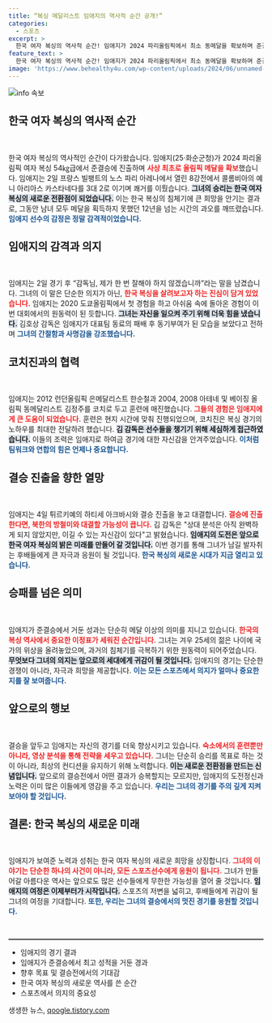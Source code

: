 ```yaml
---
title: “복싱 메달리스트 임애지의 역사적 순간 공개!”
categories:
  - 스포츠
excerpt: >
  한국 여자 복싱의 역사적 순간! 임애지가 2024 파리올림픽에서 최소 동메달을 확보하며 준결승에 진출했습니다. 그녀는 내일 튀르키예와의 결승 진출을 놓고 대결하며, 한국 복싱의 부활을 이끌 희망의 아이콘으로 떠오르고 있습니다!
feature_text: >
  한국 여자 복싱의 역사적 순간! 임애지가 2024 파리올림픽에서 최소 동메달을 확보하며 준결승에 진출했습니다. 그녀는 내일 튀르키예와의 결승 진출을 놓고 대결하며, 한국 복싱의 부활을 이끌 희망의 아이콘으로 떠오르고 있습니다!
image: 'https://www.behealthy4u.com/wp-content/uploads/2024/06/unnamed-file.png'
---
```


<p><img src="https://www.behealthy4u.com/wp-content/uploads/2024/06/unnamed-file.png" alt="info 속보" /></p>

<h2 data-ke-size="size26">한국 여자 복싱의 역사적 순간</h2>

<p data-ke-size="size16">&nbsp;</p>

<p>한국 여자 복싱의 역사적인 순간이 다가왔습니다. 임애지(25·화순군청)가 2024 파리올림픽 여자 복싱 54㎏급에서 준결승에 진출하며 <b><span style="color: #ee2323;">사상 최초로 올림픽 메달을 확보</span></b>했습니다. 임애지는 2일 프랑스 빌팽트의 노스 파리 아레나에서 열린 8강전에서 콜롬비아의 예니 아리아스 카스타네다를 3대 2로 이기며 쾌거를 이뤘습니다. <b><span style="background-color: #21538527;">그녀의 승리는 한국 여자 복싱의 새로운 전환점이 되었습니다.</span></b> 이는 한국 복싱의 침체기에 큰 희망을 안기는 결과로, 그동안 남녀 모두 메달을 획득하지 못했던 12년을 넘는 시간의 과오를 깨뜨렸습니다. <b><span style="color: #1a5490;">임애지 선수의 감정은 정말 감격적이었습니다.</span></b></p>

<h2 data-ke-size="size26">임애지의 감격과 의지</h2>

<p data-ke-size="size16">&nbsp;</p>

<p>임애지는 2일 경기 후 “감독님, 제가 한 번 잘해야 하지 않겠습니까”라는 말을 남겼습니다. 그녀의 이 말은 단순한 의지가 아닌, <b><span style="color: #ee2323;">한국 복싱을 살려보고자 하는 진심이 담겨 있었습니다.</span></b> 임애지는 2020 도쿄올림픽에서 첫 경험을 하고 아쉬움 속에 돌아온 경험이 이번 대회에서의 원동력이 된 듯합니다. <b><span style="background-color: #21538527;">그녀는 자신을 일으켜 주기 위해 더욱 힘을 냈습니다.</span></b> 김호상 감독은 임애지가 대표팀 동료의 패배 후 동기부여가 된 모습을 보았다고 전하며 <b><span style="color: #1a5490;">그녀의 간절함과 사명감을 강조했습니다.</span></b></p>

<h2 data-ke-size="size26">코치진과의 협력</h2>

<p data-ke-size="size16">&nbsp;</p>

<p>임애지는 2012 런던올림픽 은메달리스트 한순철과 2004, 2008 아테네 및 베이징 올림픽 동메달리스트 김정주를 코치로 두고 훈련에 매진했습니다. <b><span style="color: #ee2323;">그들의 경험은 임애지에게 큰 도움이 되었습니다.</span></b> 훈련은 현지 시간에 맞춰 진행되었으며, 코치진은 복싱 경기의 노하우를 최대한 전달하려 했습니다. <b><span style="background-color: #21538527;">김 감독은 선수들을 챙기기 위해 세심하게 접근하였습니다.</span></b> 이들의 조력은 임애지로 하여금 경기에 대한 자신감을 안겨주었습니다. <b><span style="color: #1a5490;">이처럼 팀워크와 연합의 힘은 언제나 중요합니다.</span></b></p>

<h2 data-ke-size="size26">결승 진출을 향한 열망</h2>

<p data-ke-size="size16">&nbsp;</p>

<p>임애지는 4일 튀르키예의 하티세 아크바시와 결승 진출을 놓고 대결합니다. <b><span style="color: #ee2323;">결승에 진출한다면, 북한의 방철미와 대결할 가능성이 큽니다.</span></b> 김 감독은 "상대 분석은 아직 완벽하게 되지 않았지만, 이길 수 있는 자신감이 있다"고 밝혔습니다. <b><span style="background-color: #21538527;">임애지의 도전은 앞으로 한국 여자 복싱의 밝은 미래를 만들어 갈 것입니다.</span></b> 이번 경기를 통해 그녀가 남길 발자취는 후배들에게 큰 자극과 응원이 될 것입니다. <b><span style="color: #1a5490;">한국 복싱의 새로운 시대가 지금 열리고 있습니다.</span></b></p>

<h2 data-ke-size="size26">승패를 넘은 의미</h2>

<p data-ke-size="size16">&nbsp;</p>

<p>임애지가 준결승에서 거둔 성과는 단순히 메달 이상의 의미를 지니고 있습니다. <b><span style="color: #ee2323;">한국의 복싱 역사에서 중요한 이정표가 세워진 순간입니다.</span></b> 그녀는 겨우 25세의 젊은 나이에 국가의 위상을 올려놓았으며, 과거의 침체기를 극복하기 위한 원동력이 되어주었습니다. <b><span style="background-color: #21538527;">무엇보다 그녀의 의지는 앞으로의 세대에게 귀감이 될 것입니다.</span></b> 임애지의 경기는 단순한 경쟁이 아니라, 자극과 희망을 제공합니다. <b><span style="color: #1a5490;">이는 모든 스포츠에서 의지가 얼마나 중요한지를 잘 보여줍니다.</span></b></p>

<h2 data-ke-size="size26">앞으로의 행보</h2>

<p data-ke-size="size16">&nbsp;</p>

<p>결승을 앞두고 임애지는 자신의 경기를 더욱 향상시키고 있습니다. <b><span style="color: #ee2323;">숙소에서의 훈련뿐만 아니라, 영상 분석을 통해 전략을 세우고 있습니다.</span></b> 그녀는 단순히 승리를 목표로 하는 것이 아니라, 최상의 컨디션을 유지하기 위해 노력합니다. <b><span style="background-color: #21538527;">이는 새로운 전환점을 만드는 신념입니다.</span></b> 앞으로의 결승전에서 어떤 결과가 승복할지는 모르지만, 임애지의 도전정신과 노력은 이미 많은 이들에게 영감을 주고 있습니다. <b><span style="color: #1a5490;">우리는 그녀의 경기를 주의 깊게 지켜보아야 할 것입니다.</span></b></p>

<h2 data-ke-size="size26">결론: 한국 복싱의 새로운 미래</h2>

<p data-ke-size="size16">&nbsp;</p>

<p>임애지가 보여준 노력과 성취는 한국 여자 복싱의 새로운 희망을 상징합니다. <b><span style="color: #ee2323;">그녀의 이야기는 단순한 하나의 사건이 아니라, 모든 스포츠선수에게 응원이 됩니다.</span></b> 그녀가 만들어갈 아름다운 역사는 앞으로도 많은 선수들에게 무한한 가능성을 열어 줄 것입니다. <b><span style="background-color: #21538527;">임애지의 여정은 이제부터가 시작입니다.</span></b> 스포츠의 저변을 넓히고, 후배들에게 귀감이 될 그녀의 여정을 기대합니다. <b><span style="color: #1a5490;">또한, 우리는 그녀의 결승에서의 멋진 경기를 응원할 것입니다.</span></b> </p>

<p data-ke-size="size16">&nbsp;</p>

<hr style="height:2px; border:none; background-color:#333; margin:0;" />

<ul>
    <li>임애지의 경기 결과</li>
    <li>임애지가 준결승에서 최고 성적을 거둔 경과</li>
    <li>향후 목표 및 결승전에서의 기대감</li>
    <li>한국 여자 복싱의 새로운 역사를 쓴 순간</li>
    <li>스포츠에서 의지의 중요성</li>
</ul>
생생한 뉴스, <a href="https://qoogle.tistory.com" rel="dofollow">qoogle.tistory.com</a>


